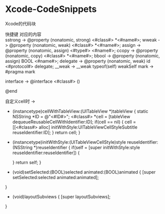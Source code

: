 # Xcode-CodeSnippets
Xcode的代码块

快捷键       对应的内容     
sstrong   ->  @property (nonatomic, strong) <#class#> *<#name#>;
wweak     ->  @property (nonatomic, weak)   <#class#> *<#name#>;
assign    ->  @property (nonatomic, assign) <#type#> <#name#>;
ccopy     ->  @property (nonatomic, copy)   <#class#> *<#name#>;
bbool     ->  @property (nonatomic, assign) BOOL <#name#>;
delegate  ->  @property (nonatomic, weak)   id <#protocol#> delegate;
__weak    ->  __weak typeof(self) weakSelf
mark      ->  #pragma mark

interface ->
@interface <#class#> ()



@end

自定义cell时    ->
+ (instancetype)cellWithTableView:(UITableView *)tableView {
    static NSString *ID = @"<#ID#>";
    <#class#> *cell = [tableView dequeueReusableCellWithIdentifier:ID];
    if(cell == nil) {
        cell = [[<#class#> alloc] initWithStyle:UITableViewCellStyleSubtitle reuseIdentifier:ID];
    }
    return cell;
}

- (instancetype)initWithStyle:(UITableViewCellStyle)style reuseIdentifier:(NSString *)reuseIdentifier {
    if(self = [super initWithStyle:style reuseIdentifier:reuseIdentifier]) {
    
    }
    return self;
}

- (void)setSelected:(BOOL)selected animated:(BOOL)animated {
    [super setSelected:selected animated:animated];
    
}

- (void)layoutSubviews {
    [super layoutSubviews];
    
}
